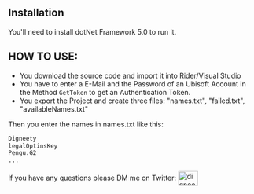 ## Installation
You'll need to install dotNet Framework 5.0 to run it.



## HOW TO USE:
- You download the source code and import it into Rider/Visual Studio
- You have to enter a E-Mail and the Password of an Ubisoft Account in the Method `GetToken` to get an Authentication Token.
- You export the Project and create three files: "names.txt", "failed.txt", "availableNames.txt"

Then you enter the names in names.txt like this:
```bash
Digneety
legalOptinsKey
Pengu.G2
...
```
If you have any questions please DM me on Twitter: <a href="https://twitter.com/digneety" target="blank"><img align="center" src="https://raw.githubusercontent.com/rahuldkjain/github-profile-readme-generator/master/src/images/icons/Social/twitter.svg" alt="digneety" height="30" width="40" /></a>
